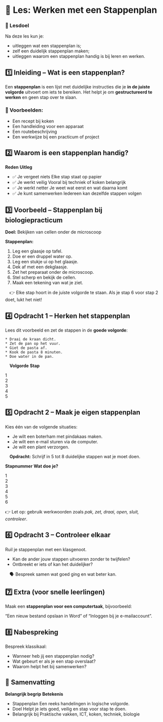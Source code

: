 # 🧭 Les: Werken met een Stappenplan

### 🎯 Lesdoel

Na deze les kun je:

* uitleggen wat een stappenplan is;
* zelf een duidelijk stappenplan maken;
* uitleggen waarom een stappenplan handig is bij leren en werken.


## 1️⃣ Inleiding – Wat is een stappenplan?

Een **stappenplan** is een lijst met duidelijke instructies die je **in de juiste volgorde** uitvoert om iets te bereiken.
Het helpt je om **gestructureerd te werken** en geen stap over te slaan.

### 🧩 Voorbeelden:

* Een recept bij koken
* Een handleiding voor een apparaat
* Een routebeschrijving
* Een werkwijze bij een practicum of project


## 2️⃣ Waarom is een stappenplan handig?

**Reden**	**Uitleg**

* ✅ Je vergeet niets	Elke stap staat op papier
* ✅ Je werkt veilig	Vooral bij techniek of koken belangrijk
* ✅ Je werkt netter	Je weet wat eerst en wat daarna komt
* ✅ Je kunt samenwerken	Iedereen kan dezelfde stappen volgen


## 3️⃣ Voorbeeld – Stappenplan bij biologiepracticum

**Doel:** Bekijken van cellen onder de microscoop

**Stappenplan:**

1. Leg een glaasje op tafel.
2. Doe er een druppel water op.
3. Leg een stukje ui op het glaasje.
4. Dek af met een dekglaasje.
5. Zet het preparaat onder de microscoop.
6. Stel scherp en bekijk de cellen.
7. Maak een tekening van wat je ziet.

⠀
👉 Elke stap hoort in de juiste volgorde te staan.
Als je stap 6 voor stap 2 doet, lukt het niet!


## 4️⃣ Opdracht 1 – Herken het stappenplan

Lees dit voorbeeld en zet de stappen in de **goede volgorde**:

	* Draai de kraan dicht.
	* Zet de pan op het vuur.
	* Giet de pasta af.
	* Kook de pasta 8 minuten.
	* Doe water in de pan.

⠀
**Volgorde**	**Stap**

1	
2	
3	
4	
5	


## 5️⃣ Opdracht 2 – Maak je eigen stappenplan

Kies één van de volgende situaties:
* Je wilt een boterham met pindakaas maken.
* Je wilt een e-mail sturen via de computer.
* Je wilt een plant verzorgen.

⠀
**Opdracht:**
Schrijf in 5 tot 8 duidelijke stappen wat je moet doen.

**Stapnummer**	**Wat doe je?**

1	
2	
3	
4	
5	
6	

👉 Let op: gebruik werkwoorden zoals *pak, zet, draai, open, sluit, controleer*.


## 6️⃣ Opdracht 3 – Controleer elkaar

Ruil je stappenplan met een klasgenoot.
* Kan de ander jouw stappen uitvoeren zonder te twijfelen?
* Ontbreekt er iets of kan het duidelijker?

⠀
🗣️ Bespreek samen wat goed ging en wat beter kan.


## 7️⃣ Extra (voor snelle leerlingen)

Maak een **stappenplan voor een computertaak**, bijvoorbeeld:

“Een nieuw bestand opslaan in Word”
of
“Inloggen bij je e-mailaccount”.


## 8️⃣ Nabespreking

Bespreek klassikaal:
* Wanneer heb jij een stappenplan nodig?
* Wat gebeurt er als je een stap overslaat?
* Waarom helpt het bij samenwerken?



## 🧭 Samenvatting

**Belangrijk begrip**	**Betekenis**

* Stappenplan	Een reeks handelingen in logische volgorde. 
* Doel	Helpt je iets goed, veilig en stap voor stap te doen. 
* Belangrijk bij	Praktische vakken, ICT, koken, techniek, biologie



